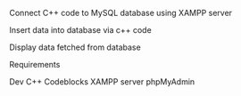 
Connect C++ code to MySQL database using XAMPP server

Insert data into database via c++ code 

Display data fetched from database


Requirements

Dev C++
Codeblocks
XAMPP server
phpMyAdmin


